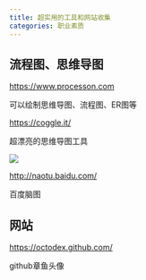 ```yaml
---
title: 超实用的工具和网站收集
categories: 职业素质
---
```


## 流程图、思维导图 ##

https://www.processon.com

可以绘制思维导图、流程图、ER图等

https://coggle.it/

超漂亮的思维导图工具

![](tool-collections/coggle.png)

http://naotu.baidu.com/

百度脑图


## 网站 ##

https://octodex.github.com/

github章鱼头像